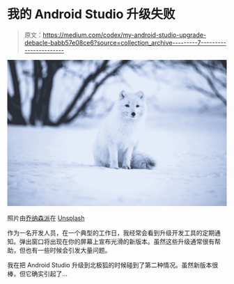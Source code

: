 # 我的 Android Studio 升级失败

> 原文：<https://medium.com/codex/my-android-studio-upgrade-debacle-babb57e08ce6?source=collection_archive---------7----------------------->

![](img/394ce13408867c9f5cd55d24d29fade9.png)

照片由[乔纳森派](https://unsplash.com/@r3dmax?utm_source=unsplash&utm_medium=referral&utm_content=creditCopyText)在 [Unsplash](https://unsplash.com/s/photos/arctic-fox?utm_source=unsplash&utm_medium=referral&utm_content=creditCopyText)

作为一名开发人员，在一个典型的工作日，我经常会看到升级开发工具的定期通知。弹出窗口将出现在你的屏幕上宣布光滑的新版本。虽然这些升级通常很有帮助，但也有一些时候会引发大量问题。

我在把 Android Studio 升级到北极狐的时候碰到了第二种情况。虽然新版本很棒，但它确实引起了…